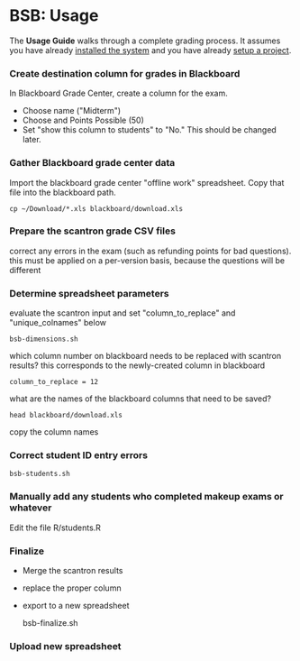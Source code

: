 # BSB: Usage

The **Usage Guide** walks through a complete grading process.  It assumes you have already [installed the system]() and you have already [setup a project]().

### Create destination column for grades in Blackboard

In Blackboard Grade Center, create a column for the exam.

- Choose name ("Midterm")
- Choose and Points Possible (50)
- Set "show this column to students" to "No."  This should be changed later.

### Gather Blackboard grade center data

Import the blackboard grade center "offline work" spreadsheet. Copy that file into the blackboard path.

    cp ~/Download/*.xls blackboard/download.xls

### Prepare the scantron grade CSV files

correct any errors in the exam (such as refunding points for bad questions). this must be applied on a per-version basis, because the questions will be different

### Determine spreadsheet parameters

evaluate the scantron input and set "column_to_replace" and "unique_colnames" below

    bsb-dimensions.sh

which column number on blackboard needs to be replaced with scantron results? this corresponds to the newly-created column in blackboard

    column_to_replace = 12

what are the names of the blackboard columns that need to be saved?

    head blackboard/download.xls

copy the column names

### Correct student ID entry errors

    bsb-students.sh

### Manually add any students who completed makeup exams or whatever

Edit the file R/students.R

### Finalize

- Merge the scantron results
- replace the proper column
- export to a new spreadsheet

    bsb-finalize.sh

### Upload new spreadsheet
